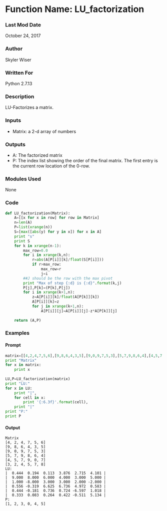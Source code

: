 # Function Name: LU_factorization

### Last Mod Date
October 24, 2017
### Author
Skyler Wiser
### Written For
Python 2.7.13
### Description
LU-Factorizes a matrix.
### Inputs

* Matrix: a 2-d array of numbers

### Outputs

* A: The factorized matrix
* P: The index list showing the order of the final matrix. The first entry is the current row location of the 0-row.

### Modules Used
None
### Code

```python
def LU_factorization(Matrix):
    A=[[x for x in row] for row in Matrix]
    n=len(A)
    P=list(xrange(n))
    S=[max([abs(y) for y in x]) for x in A]
    print "s"
    print S
    for k in xrange(n-1):
        max_row=0.0
        for i in xrange(k,n):
            r=abs(A[P[i]][k]/float(S[P[i]]))
            if r>max_row:
                max_row=r
                j=i
        ##J should be the row with the max pivot
        print "Max of step {:d} is {:d}".format(k,j)
        P[j],P[k]=(P[k],P[j])
        for i in xrange(k+1,n):
            z=A[P[i]][k]/float(A[P[k]][k])
            A[P[i]][k]=z
            for j in xrange(k+1,n):
                A[P[i]][j]=A[P[i]][j]-z*A[P[k]][j]
    
    return (A,P)
```

### Examples
#### Prompt

```python
matrix=[[4,2,4,7,5,6],[9,8,6,4,3,5],[9,0,9,7,5,3],[5,7,9,8,6,4],[4,5,7,9,0,7],[3,2,4,5,7,8]]
print "Matrix"
for x in matrix:
    print x
    
LU,P=LU_factorization(matrix)
print "LU:"
for x in LU:
    print "|",
    for cell in x:
        print '{:6.3f}'.format(cell),
    print "|"
print "P:"
print P
```

#### Output

```
Matrix
[4, 2, 4, 7, 5, 6]
[9, 8, 6, 4, 3, 5]
[9, 0, 9, 7, 5, 3]
[5, 7, 9, 8, 6, 4]
[4, 5, 7, 9, 0, 7]
[3, 2, 4, 5, 7, 8]
LU:
|  0.444  0.194  0.113  3.876  2.715  4.101 |
|  9.000  8.000  6.000  4.000  3.000  5.000 |
|  1.000 -8.000  3.000  3.000  2.000 -2.000 |
|  0.556 -0.319  6.625  6.736  4.972  0.583 |
|  0.444 -0.181  0.736  0.724 -6.597  1.018 |
|  0.333  0.083  0.264  0.422 -0.511  5.134 |
P:
[1, 2, 3, 0, 4, 5]
```
